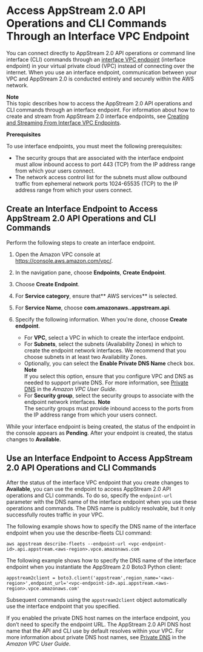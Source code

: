 # Access AppStream 2\.0 API Operations and CLI Commands Through an Interface VPC Endpoint<a name="access-api-cli-through-interface-vpc-endpoint"></a>

You can connect directly to AppStream 2\.0 API operations or command line interface \(CLI\) commands through an [interface VPC endpoint](https://docs.aws.amazon.com/vpc/latest/userguide/vpce-interface.html) \(interface endpoint\) in your virtual private cloud \(VPC\) instead of connecting over the internet\. When you use an interface endpoint, communication between your VPC and AppStream 2\.0 is conducted entirely and securely within the AWS network\.

**Note**  
This topic describes how to access the AppStream 2\.0 API operations and CLI commands through an interface endpoint\. For information about how to create and stream from AppStream 2\.0 interface endpoints, see [Creating and Streaming From Interface VPC Endpoints](creating-streaming-from-interface-vpc-endpoints.md)\.

**Prerequisites**

To use interface endpoints, you must meet the following prerequisites:
+ The security groups that are associated with the interface endpoint must allow inbound access to port 443 \(TCP\) from the IP address range from which your users connect\.
+ The network access control list for the subnets must allow outbound traffic from ephemeral network ports 1024\-65535 \(TCP\) to the IP address range from which your users connect\.

## Create an Interface Endpoint to Access AppStream 2\.0 API Operations and CLI Commands<a name="access-api-cli-through-interface-vpc-endpoint-create-interface-endpoint"></a>

Perform the following steps to create an interface endpoint\.

1. Open the Amazon VPC console at [https://console\.aws\.amazon\.com/vpc/](https://console.aws.amazon.com/vpc/)\.

1. In the navigation pane, choose **Endpoints**, **Create Endpoint**\.

1. Choose **Create Endpoint**\.

1. For **Service category**, ensure that** AWS services** is selected\. 

1. For **Service Name**, choose **com\.amazonaws\.***<AWS Region>***\.appstream\.api**\.

1. Specify the following information\. When you're done, choose **Create endpoint**\. 
   + For **VPC**, select a VPC in which to create the interface endpoint\. 
   + For **Subnets**, select the subnets \(Availability Zones\) in which to create the endpoint network interfaces\. We recommend that you choose subnets in at least two Availability Zones\.
   + Optionally, you can select the **Enable Private DNS Name** check box\.
**Note**  
If you select this option, ensure that you configure VPC and DNS as needed to support private DNS\. For more information, see [Private DNS](https://docs.aws.amazon.com/vpc/latest/userguide/vpce-interface.html#vpce-private-dns) in the *Amazon VPC User Guide*\.
   + For **Security group**, select the security groups to associate with the endpoint network interfaces\. 
**Note**  
The security groups must provide inbound access to the ports from the IP address range from which your users connect\.

While your interface endpoint is being created, the status of the endpoint in the console appears as **Pending**\. After your endpoint is created, the status changes to **Available\.**

## Use an Interface Endpoint to Access AppStream 2\.0 API Operations and CLI Commands<a name="how-to-access-api-cli-through-interface-interface-endpoint"></a>

After the status of the interface VPC endpoint that you create changes to **Available**, you can use the endpoint to access AppStream 2\.0 API operations and CLI commands\. To do so, specify the `endpoint-url` parameter with the DNS name of the interface endpoint when you use these operations and commands\. The DNS name is publicly resolvable, but it only successfully routes traffic in your VPC\. 

The following example shows how to specify the DNS name of the interface endpoint when you use the describe\-fleets CLI command:

```
aws appstream describe-fleets --endpoint-url <vpc-endpoint-id>.api.appstream.<aws-region>.vpce.amazonaws.com
```

The following example shows how to specify the DNS name of the interface endpoint when you instantiate the AppStream 2\.0 Boto3 Python client:

```
appstream2client = boto3.client('appstream',region_name='<aws-region>',endpoint_url='<vpc-endpoint-id>.api.appstream.<aws-region>.vpce.amazonaws.com'
```

Subsequent commands using the `appstream2client` object automatically use the interface endpoint that you specified\.

If you enabled the private DNS host names on the interface endpoint, you don’t need to specify the endpoint URL\. The AppStream 2\.0 API DNS host name that the API and CLI use by default resolves within your VPC\. For more information about private DNS host names, see [Private DNS](https://docs.aws.amazon.com/vpc/latest/userguide/vpce-interface.html#vpce-private-dns) in the *Amazon VPC User Guide*\.